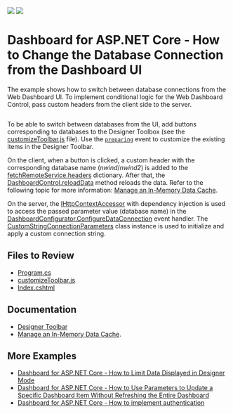 <!-- default badges list -->
[![](https://img.shields.io/badge/Open_in_DevExpress_Support_Center-FF7200?style=flat-square&logo=DevExpress&logoColor=white)](https://supportcenter.devexpress.com/ticket/details/T1179666)
[![](https://img.shields.io/badge/📖_How_to_use_DevExpress_Examples-e9f6fc?style=flat-square)](https://docs.devexpress.com/GeneralInformation/403183)
<!-- default badges end -->
# Dashboard for ASP.NET Core - How to Change the Database Connection from the Dashboard UI

The example shows how to switch between database connections from the Web Dashboard UI. To implement conditional logic for the Web Dashboard Control, pass custom headers from the client side to the server. 

![]()

To be able to switch between databases from the UI, add buttons corresponding to databases to the Designer Toolbox (see the [customizeToolbar.js]() file). Use the [`preparing`](https://docs.devexpress.com/Dashboard/js-DevExpress.Dashboard.Designer.DesignerToolbarExtensionOptions?p=netframework#js_devexpress_dashboard_designer_designertoolbarextensionoptions_onpreparing) event to customize the existing items in the Designer Toolbar. 

On the client, when a button is clicked, a custom header with the corresponding database name (*nwind*/*nwind2*) is added to the [fetchRemoteService.headers](https://docs.devexpress.com/Dashboard/js-DevExpress.Dashboard.AjaxRemoteService#js_devexpress_dashboard_ajaxremoteservice_headers) dictionary. After that, the [DashboardControl.reloadData](https://docs.devexpress.com/Dashboard/js-DevExpress.Dashboard.DashboardControl#js_devexpress_dashboard_dashboardcontrol_reloaddata) method reloads the data. Refer to the following topic for more information: [Manage an In-Memory Data Cache](https://docs.devexpress.com/Dashboard/400983/web-dashboard/dashboard-backend/manage-an-in-memory-data-cache).

On the server, the [IHttpContextAccessor](https://docs.microsoft.com/en-us/aspnet/core/fundamentals/http-context?view=aspnetcore-3.0) with dependency injection is used to access the passed parameter value (database name) in the [DashboardConfigurator.ConfigureDataConnection](https://docs.devexpress.com/Dashboard/DevExpress.DashboardWeb.DashboardConfigurator.ConfigureDataConnection) event handler. The [CustomStringConnectionParameters](https://docs.devexpress.com/CoreLibraries/DevExpress.DataAccess.ConnectionParameters.CustomStringConnectionParameters) class instance is used to initialize and apply a custom connection string.

## Files to Review

* [Program.cs](./CS/Program.cs)
* [customizeToolbar.js](./CS/wwwroot/js/customizeToolbar.js)
* [Index.cshtml](./CS/Pages/Index.cshtml)

## Documentation

* [Designer Toolbar](https://docs.devexpress.com/Dashboard/403426/web-dashboard/ui-elements-and-customization/designer-toolbar)
* [Manage an In-Memory Data Cache](https://docs.devexpress.com/Dashboard/400983/web-dashboard/dashboard-backend/manage-an-in-memory-data-cache).

## More Examples

* [Dashboard for ASP.NET Core - How to Limit Data Displayed in Designer Mode](https://github.com/DevExpress-Examples/asp-net-core-dashboard-limit-designer-data)
* [Dashboard for ASP.NET Core - How to Use Parameters to Update a Specific Dashboard Item Without Refreshing the Entire Dashboard](https://github.com/DevExpress-Examples/asp-net-core-dashboard-refresh-item-on-parameter-change)
* [Dashboard for ASP.NET Core - How to implement authentication](https://github.com/DevExpress-Examples/aspnet-core-dashboard-jwt-authentication)
